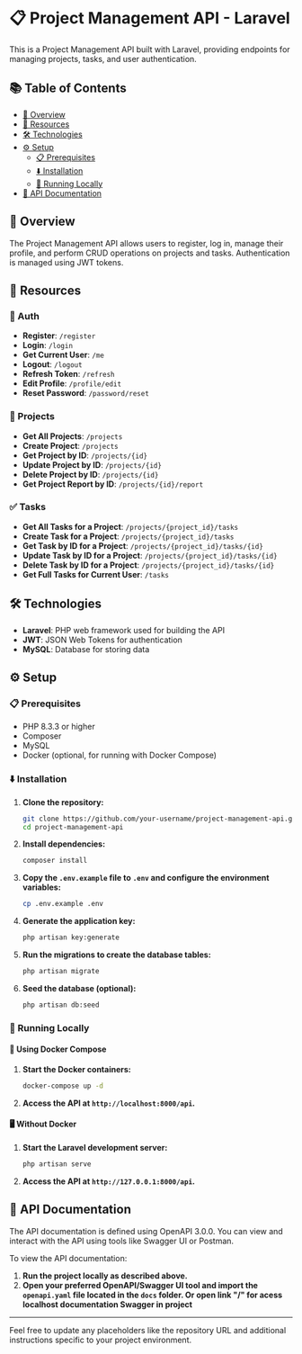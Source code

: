 # 📋 Project Management API - Laravel

This is a Project Management API built with Laravel, providing endpoints for managing projects, tasks, and user authentication.

## 📚 Table of Contents
- [📖 Overview](#-overview)
- [🔗 Resources](#-resources)
- [🛠 Technologies](#-technologies)
- [⚙️ Setup](#%EF%B8%8F-setup)
  - [📋 Prerequisites](#-prerequisites)
  - [⬇️ Installation](#%EF%B8%8F-installation)
  - [🚀 Running Locally](#-running-locally)
- [📑 API Documentation](#-api-documentation)

## 📖 Overview 

The Project Management API allows users to register, log in, manage their profile, and perform CRUD operations on projects and tasks. Authentication is managed using JWT tokens.

## 🔗 Resources

### 🔐 Auth
- **Register**: `/register`
- **Login**: `/login`
- **Get Current User**: `/me`
- **Logout**: `/logout`
- **Refresh Token**: `/refresh`
- **Edit Profile**: `/profile/edit`
- **Reset Password**: `/password/reset`

### 📁 Projects
- **Get All Projects**: `/projects`
- **Create Project**: `/projects`
- **Get Project by ID**: `/projects/{id}`
- **Update Project by ID**: `/projects/{id}`
- **Delete Project by ID**: `/projects/{id}`
- **Get Project Report by ID**: `/projects/{id}/report`

### ✅ Tasks
- **Get All Tasks for a Project**: `/projects/{project_id}/tasks`
- **Create Task for a Project**: `/projects/{project_id}/tasks`
- **Get Task by ID for a Project**: `/projects/{project_id}/tasks/{id}`
- **Update Task by ID for a Project**: `/projects/{project_id}/tasks/{id}`
- **Delete Task by ID for a Project**: `/projects/{project_id}/tasks/{id}`
- **Get Full Tasks for Current User**: `/tasks`

## 🛠 Technologies

- **Laravel**: PHP web framework used for building the API
- **JWT**: JSON Web Tokens for authentication
- **MySQL**: Database for storing data

## ⚙️ Setup

### 📋 Prerequisites

- PHP 8.3.3 or higher
- Composer
- MySQL
- Docker (optional, for running with Docker Compose)

### ⬇️ Installation

1. **Clone the repository:**
    ```bash
    git clone https://github.com/your-username/project-management-api.git
    cd project-management-api
    ```

2. **Install dependencies:**
    ```bash
    composer install
    ```

3. **Copy the `.env.example` file to `.env` and configure the environment variables:**
    ```bash
    cp .env.example .env
    ```

4. **Generate the application key:**
    ```bash
    php artisan key:generate
    ```

5. **Run the migrations to create the database tables:**
    ```bash
    php artisan migrate
    ```

6. **Seed the database (optional):**
    ```bash
    php artisan db:seed
    ```

### 🚀 Running Locally

#### 🐳 Using Docker Compose

1. **Start the Docker containers:**
    ```bash
    docker-compose up -d
    ```

2. **Access the API at `http://localhost:8000/api`.**

#### 🖥 Without Docker

1. **Start the Laravel development server:**
    ```bash
    php artisan serve
    ```

2. **Access the API at `http://127.0.0.1:8000/api`.**

## 📑 API Documentation

The API documentation is defined using OpenAPI 3.0.0. You can view and interact with the API using tools like Swagger UI or Postman.

To view the API documentation:

1. **Run the project locally as described above.**
2. **Open your preferred OpenAPI/Swagger UI tool and import the `openapi.yaml` file located in the `docs` folder. Or open link "/" for acess localhost documentation Swagger in project**

---

Feel free to update any placeholders like the repository URL and additional instructions specific to your project environment.
